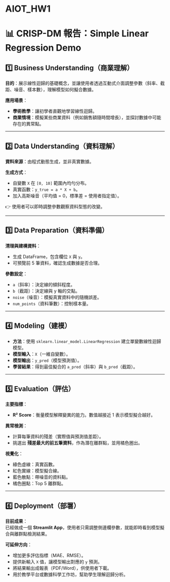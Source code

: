 # AIOT_HW1

# 📊 CRISP-DM 報告：Simple Linear Regression Demo

## 1️⃣ Business Understanding（商業理解）

**目的**：展示線性迴歸的基礎概念，並讓使用者透過互動式介面調整參數（斜率、截距、噪音、樣本數），理解模型如何擬合數據。  

**應用場景**：
- **學術教學**：讓初學者直觀地學習線性迴歸。  
- **商業情境**：模擬某些商業資料（例如銷售額隨時間增長），並探討數據中可能存在的異常點。  

---

## 2️⃣ Data Understanding（資料理解）

**資料來源**：由程式動態生成，並非真實數據。  

**生成方式**：
- 自變數 `X` 在 `[0, 10]` 範圍內均勻分布。  
- 真實函數：`y_true = a * X + b`。  
- 加入高斯噪音（平均值 = 0，標準差 = 使用者指定值）。  

👉 使用者可以即時調整參數觀察資料型態的改變。  

---

## 3️⃣ Data Preparation（資料準備）

**清理與建構資料**：
- 生成 DataFrame，包含欄位 `X` 與 `y`。  
- 可預覽前 5 筆資料，確認生成數據是否合理。  

**參數設定**：
- `a`（斜率）：決定線的傾斜程度。  
- `b`（截距）：決定線與 y 軸的交點。  
- `noise`（噪音）：模擬真實資料中的隨機誤差。  
- `num_points`（資料筆數）：控制樣本量。  

---

## 4️⃣ Modeling（建模）

- **方法**：使用 `sklearn.linear_model.LinearRegression` 建立單變數線性迴歸模型。  
- **模型輸入**：`X`（一維自變數）。  
- **模型輸出**：`y_pred`（模型預測值）。  
- **學習結果**：得到最佳擬合的 `a_pred`（斜率）與 `b_pred`（截距）。  

---

## 5️⃣ Evaluation（評估）

**主要指標**：
- **R² Score**：衡量模型解釋變異的能力。數值越接近 1 表示模型擬合越好。  

**異常檢測**：
- 計算每筆資料的殘差（實際值與預測值差距）。  
- 挑選出 **殘差最大的前五筆資料**，作為潛在離群點，並用橘色圈出。  

**視覺化**：
- 綠色虛線：真實函數。  
- 紅色實線：模型擬合線。  
- 藍色散點：帶噪音的資料點。  
- 橘色圈點：Top 5 離群點。  

---

## 6️⃣ Deployment（部署）

**目前成果**：  
已經做成一個 **Streamlit App**，使用者只需調整側邊欄參數，就能即時看到模型擬合與離群點檢測結果。  

**可延伸方向**：
- 增加更多評估指標（MAE、RMSE）。  
- 提供新輸入 `X` 值，讓模型輸出對應的 `y` 預測。  
- 將結果輸出成報表（PDF/Word），供使用者下載。  
- 用於教學平台或數據科學工作坊，幫助學生理解迴歸分析。  
